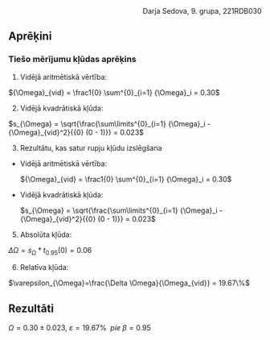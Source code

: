 <div align=right>Darja Sedova, 9. grupa, 221RDB030</div>

## Aprēķini

### Tiešo mērījumu kļūdas aprēķins

1. Vidējā aritmētiskā vērtība: 

${\Omega}_{vid} = \frac1{0} \sum^{0}_{i=1} {\Omega}_i = 0.30$ 

2. Vidējā kvadrātiskā kļūda:

$s_{\Omega} = \sqrt{\frac{\sum\limits^{0}_{i=1} {\Omega}_i - {\Omega}_{vid}^2}{{0} (0 - 1)}} = 0.023$

3. Rezultātu, kas satur rupju kļūdu izslēgšana

* Vidējā aritmētiskā vērtība: 

    ${\Omega}_{vid} = \frac1{0} \sum^{0}_{i=1} {\Omega}_i = 0.30$ 

* Vidējā kvadrātiskā kļūda:

    $s_{\Omega} = \sqrt{\frac{\sum\limits^{0}_{i=1} {\Omega}_i - {\Omega}_{vid}^2}{{0} (0 - 1)}} = 0.023$

5. Absolūta kļūda:

$\Delta\Omega = s_{\Omega} * t_{0.95}(0) = 0.06$

6. Relatīva kļūda:

$\varepsilon_{\Omega}=\frac{\Delta \Omega}{\Omega_{vid}} = 19.67\%$

## Rezultāti

$\Omega = 0.30 \pm 0.023,\ \varepsilon = 19.67\% \ \ pie \ \beta=0.95$
